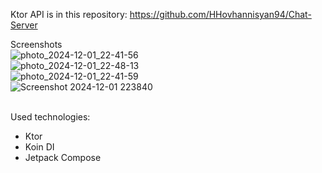 Ktor API is in this repository: https://github.com/HHovhannisyan94/Chat-Server

Screenshots
<br>
![photo_2024-12-01_22-41-56](https://github.com/user-attachments/assets/42f1b7d2-9b8b-4cc7-b9a8-af6aec717c3f)
<br>
![photo_2024-12-01_22-48-13](https://github.com/user-attachments/assets/4f2bff01-56fd-400a-8a9d-073043187714)
<br>
![photo_2024-12-01_22-41-59](https://github.com/user-attachments/assets/2d4e653c-765f-41e0-8ca5-a400678e055c)
<br>
![Screenshot 2024-12-01 223840](https://github.com/user-attachments/assets/ab348bdf-0fd5-450f-bc8c-36e2e58408dc)
<br><br>

Used technologies:
<ul>
  <li>Ktor</li>
  <li>Koin DI</li>
  <li>Jetpack Compose</li>
</ul> 


